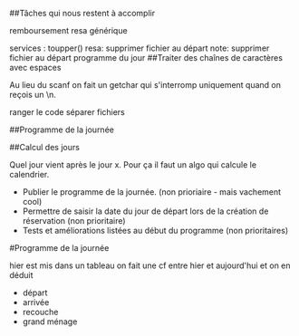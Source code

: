 ##Tâches qui nous restent à accomplir


remboursement
resa générique

services : toupper()
resa: supprimer fichier au départ
note: supprimer fichier au départ
programme du jour
##Traiter des chaînes de caractères avec espaces

Au lieu du scanf on fait un getchar qui s'interromp uniquement quand on reçois un \n.

ranger le code
séparer fichiers

##Programme de la journée

##Calcul des jours

Quel jour vient après le jour x. Pour ça il faut un algo qui calcule le calendrier.

* Publier le programme de la journée. (non prioriaire - mais vachement cool)
* Permettre de saisir la date du jour de départ lors de la création de réservation (non prioritaire)
* Tests et améliorations listées au début du programme (non prioritaires)

#Programme de la journée

hier est mis dans un tableau
on fait une cf entre hier et aujourd'hui et on en déduit

* départ
* arrivée
* recouche
* grand ménage
